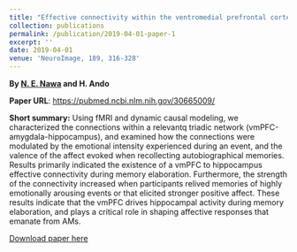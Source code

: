 ```yaml
---
title: "Effective connectivity within the ventromedial prefrontal cortex-hippocampus-amygdala network during the elaboration of emotional autobiographical memories"
collection: publications
permalink: /publication/2019-04-01-paper-1
excerpt: ''
date: 2019-04-01
venue: 'NeuroImage, 189, 316-328'
---
```


<b>By <a href="https://eijinawa.github.io">N. E. Nawa</a> and H. Ando</b>

<b>Paper URL</b>: <a
href="https://pubmed.ncbi.nlm.nih.gov/30665009/">https://pubmed.ncbi.nlm.nih.gov/30665009/</a>

<b>Short summary:</b> Using fMRI and dynamic causal modeling, we
characterized the connections within a relevantq triadic network
(vmPFC-amygdala-hippocampus), and examined how the connections were
modulated by the emotional intensity experienced during an event, and
the valence of the affect evoked when recollecting autobiographical
memories. Results primarily indicated the existence of a vmPFC to
hippocampus effective connectivity during memory
elaboration. Furthermore, the strength of the connectivity increased
when participants relived memories of highly emotionally arousing
events or that elicited stronger positive affect. These results
indicate that the vmPFC drives hippocampal activity during memory
elaboration, and plays a critical role in shaping affective responses
that emanate from AMs.

[Download paper here](http://eijinawa.github.io/files/paper-2019-04-01.pdf)

